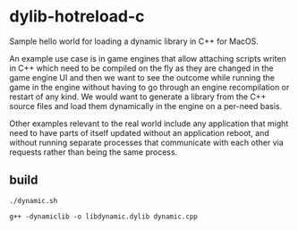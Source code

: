 # dylib-hotreload-c

Sample hello world for loading a dynamic library in C++ for MacOS.

An example use case is in game engines that allow attaching scripts writen in C++ which need to be compiled on the fly as they are changed in the game engine UI and then we want to see the outcome while running the game in the engine without having to go through an engine recompilation or restart of any kind. We would want to generate a library from the C++ source files and load them dynamically in the engine on a per-need basis.

Other examples relevant to the real world include any application that might need to have parts of itself updated without an application reboot, and without running separate processes that communicate with each other via requests rather than being the same process.

## build

```
./dynamic.sh
```

```
g++ -dynamiclib -o libdynamic.dylib dynamic.cpp
```
